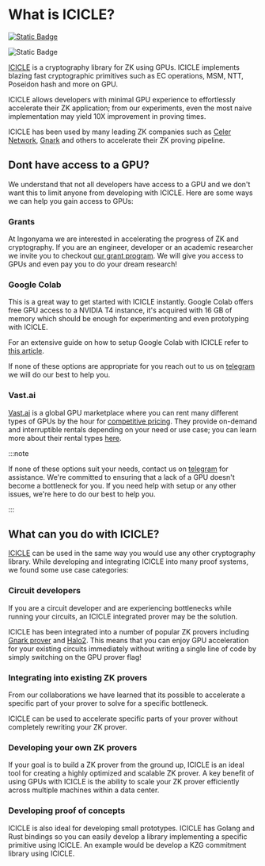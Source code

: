 # What is ICICLE?

[![Static Badge](https://img.shields.io/badge/Latest-v1.6.0-8a2be2)](https://github.com/ingonyama-zk/icicle/releases)

![Static Badge](https://img.shields.io/badge/Machines%20running%20ICICLE-544-lightblue)



[ICICLE](https://github.com/ingonyama-zk/icicle) is a cryptography library for ZK using GPUs. ICICLE implements blazing fast cryptographic primitives such as EC operations, MSM, NTT, Poseidon hash and more on GPU.

ICICLE allows developers with minimal GPU experience to effortlessly accelerate their ZK application; from our experiments, even the most naive implementation may yield 10X improvement in proving times.

ICICLE has been used by many leading ZK companies such as [Celer Network](https://github.com/celer-network), [Gnark](https://github.com/Consensys/gnark) and others to accelerate their ZK proving pipeline.

## Dont have access to a GPU?

We understand that not all developers have access to a GPU and we don't want this to limit anyone from developing with ICICLE.
Here are some ways we can help you gain access to GPUs:

### Grants

At Ingonyama we are interested in accelerating the progress of ZK and cryptography. If you are an engineer, developer or an academic researcher we invite you to checkout [our grant program](https://www.ingonyama.com/blog/icicle-for-researchers-grants-challenges). We will give you access to GPUs and even pay you to do your dream research!

### Google Colab

This is a great way to get started with ICICLE instantly. Google Colab offers free GPU access to a NVIDIA T4 instance, it's acquired with 16 GB of memory which should be enough for experimenting and even prototyping with ICICLE.

For an extensive guide on how to setup Google Colab with ICICLE refer to [this article](./colab-instructions.md).

If none of these options are appropriate for you reach out to us on [telegram](https://t.me/RealElan) we will do our best to help you.

### Vast.ai

[Vast.ai](https://vast.ai/) is a global GPU marketplace where you can rent many different types of GPUs by the hour for [competitive pricing](https://vast.ai/pricing). They provide on-demand and interruptible rentals depending on your need or use case; you can learn more about their rental types [here](https://vast.ai/faq#rental-types).

:::note

If none of these options suit your needs, contact us on [telegram](https://t.me/RealElan) for assistance. We're committed to ensuring that a lack of a GPU doesn't become a bottleneck for you. If you need help with setup or any other issues, we're here to do our best to help you.

:::

## What can you do with ICICLE?

[ICICLE](https://github.com/ingonyama-zk/icicle) can be used in the same way you would use any other cryptography library. While developing and integrating ICICLE into many proof systems, we found some use case categories:

### Circuit developers

If you are a circuit developer and are experiencing bottlenecks while running your circuits, an ICICLE integrated prover may be the solution.

ICICLE has been integrated into a number of popular ZK provers including [Gnark prover](https://github.com/Consensys/gnark) and [Halo2](https://github.com/zkonduit/halo2). This means that you can enjoy GPU acceleration for your existing circuits immediately without writing a single line of code by simply switching on the GPU prover flag!

### Integrating into existing ZK provers

From our collaborations we have learned that its possible to accelerate a specific part of your prover to solve for a specific bottleneck.

ICICLE can be used to accelerate specific parts of your prover without completely rewriting your ZK prover.

### Developing your own ZK provers

If your goal is to build a ZK prover from the ground up, ICICLE is an ideal tool for creating a highly optimized and scalable ZK prover. A key benefit of using GPUs with ICICLE is the ability to scale your ZK prover efficiently across multiple machines within a data center.

### Developing proof of concepts

ICICLE is also ideal for developing small prototypes. ICICLE has Golang and Rust bindings so you can easily develop a library implementing a specific primitive using ICICLE. An example would be develop a KZG commitment library using ICICLE.
